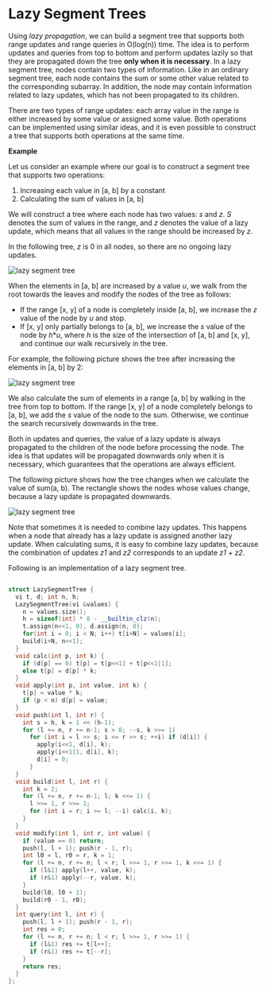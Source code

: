 # Lazy Segment Trees

Using _lazy propagation_, we can build a segment tree that supports both range updates and range queries in O(log(n)) time. The idea is to perform updates and queries from top to bottom and perform updates lazily so that they are propagated
down the tree **only when it is necessary**. In a lazy segment tree, nodes contain two types of information. Like in an ordinary segment tree, each node contains the sum or some other value related to the corresponding subarray. In addition, the node may contain information related to lazy updates, which has not been propagated to its children.

There are two types of range updates: each array value in the range is either increased by some value or assigned some value. Both operations can be implemented using similar ideas, and it is even possible to construct a tree that supports both operations at the same time.

**Example**

Let us consider an example where our goal is to construct a segment tree that supports two operations:
1) Increasing each value in [a, b] by a constant
2) Calculating the sum of values in [a, b]

We will construct a tree where each node has two values: _s_ and _z_.
_S_ denotes the sum of values in the range, and _z_ denotes the value of a lazy update, which means that all values in the range should be increased by _z_.

In the following tree, _z_ is 0 in all nodes, so there are no ongoing lazy updates.

![lazy segment tree](https://i.imgur.com/aYJsNte.png)

When the elements in [a, b] are increased by a value _u_, we walk from the root towards the leaves and modify the nodes of the tree as follows:
- If the range [x, y] of a node is completely inside [a, b], we increase the _z_ value of the node by _u_ and stop.
- If [x, y] only partially belongs to [a, b], we increase the _s_ value of the node by _h_\*_u_, where _h_ is the size of the intersection of [a, b] and [x, y], and continue our walk recursively in the tree.

For example, the following picture shows the tree after increasing the elements in [a, b] by 2:

![lazy segment tree](https://i.imgur.com/K7CHGz0.png)

We also calculate the sum of elements in a range [a, b] by walking in the tree from top to bottom. If the range [x, y] of a node completely belongs to [a, b], we add the _s_ value of the node to the sum. Otherwise, we continue the search recursively downwards in the tree.

Both in updates and queries, the value of a lazy update is always propagated to the children of the node before processing the node. The idea is that updates will be propagated downwards only when it is necessary, which guarantees that the operations are always efficient.

The following picture shows how the tree changes when we calculate the value of sum(a, b). The rectangle shows the nodes whose values change, because a lazy update is propagated downwards.

![lazy segment tree](https://i.imgur.com/d0N6YB7.png)

Note that sometimes it is needed to combine lazy updates. This happens when a node that already has a lazy update is assigned another lazy update. When calculating sums, it is easy to combine lazy updates, because the combination of updates _z1_ and _z2_ corresponds to an update _z1 + z2_.

Following is an implementation of a lazy segment tree.

```cpp

struct LazySegmentTree {
  vi t, d; int n, h;
  LazySegmentTree(vi &values) {
    n = values.size();
    h = sizeof(int) * 8 - __builtin_clz(n);
    t.assign(n<<1, 0), d.assign(n, 0);
    for(int i = 0; i < N; i++) t[i+N] = values[i];
    build(i+N, n<<1);
  }
  void calc(int p, int k) {
    if (d[p] == 0) t[p] = t[p<<1] + t[p<<1|1];
    else t[p] = d[p] * k;
  }
  void apply(int p, int value, int k) {
    t[p] = value * k;
    if (p < n) d[p] = value;
  }
  void push(int l, int r) {
    int s = h, k = 1 << (h-1);
    for (l += n, r += n-1; s > 0; --s, k >>= 1)
      for (int i = l >> s; i <= r >> s; ++i) if (d[i]) {
        apply(i<<1, d[i], k);
        apply(i<<1|1, d[i], k);
        d[i] = 0;
      }
  }
  void build(int l, int r) {
    int k = 2;
    for (l += n, r += n-1; l; k <<= 1) {
      l >>= 1, r >>= 1;
      for (int i = r; i >= l; --i) calc(i, k);
    }
  }
  void modify(int l, int r, int value) {
    if (value == 0) return;
    push(l, l + 1); push(r - 1, r);
    int l0 = l, r0 = r, k = 1;
    for (l += n, r += n; l < r; l >>= 1, r >>= 1, k <<= 1) {
      if (l&1) apply(l++, value, k);
      if (r&1) apply(--r, value, k);
    }
    build(l0, l0 + 1);
    build(r0 - 1, r0);
  }
  int query(int l, int r) {
    push(l, l + 1); push(r - 1, r);
    int res = 0;
    for (l += n, r += n; l < r; l >>= 1, r >>= 1) {
      if (l&1) res += t[l++];
      if (r&1) res += t[--r];
    }
    return res;
  }
};
```
